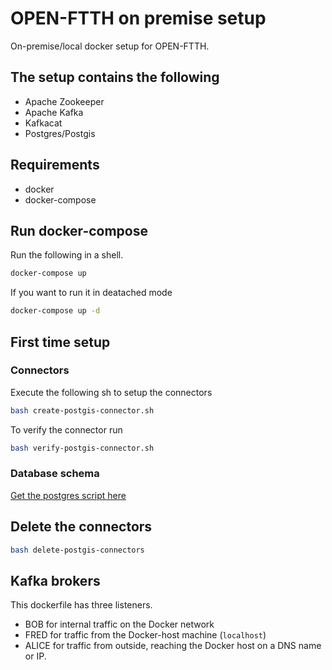 # OPEN-FTTH on premise setup
On-premise/local docker setup for OPEN-FTTH.

## The setup contains the following
* Apache Zookeeper 
* Apache Kafka
* Kafkacat
* Postgres/Postgis

## Requirements
* docker
* docker-compose

## Run docker-compose
Run the following in a shell.
``` sh
docker-compose up
```

If you want to run it in deatached mode

``` sh
docker-compose up -d
```

## First time setup

### Connectors
Execute the following sh to setup the connectors 
``` sh
bash create-postgis-connector.sh
```

To verify the connector run
``` sh
bash verify-postgis-connector.sh
```

### Database schema
[Get the postgres script here](https://github.com/DAXGRID/open-ftth-postgis-service/blob/master/Database%20Scripts/create_route_network_schema.sql)

## Delete the connectors

``` sh
bash delete-postgis-connectors
```

## Kafka brokers
This dockerfile has three listeners.
* BOB for internal traffic on the Docker network
* FRED for traffic from the Docker-host machine (`localhost`)
* ALICE for traffic from outside, reaching the Docker host on a DNS name or IP.
